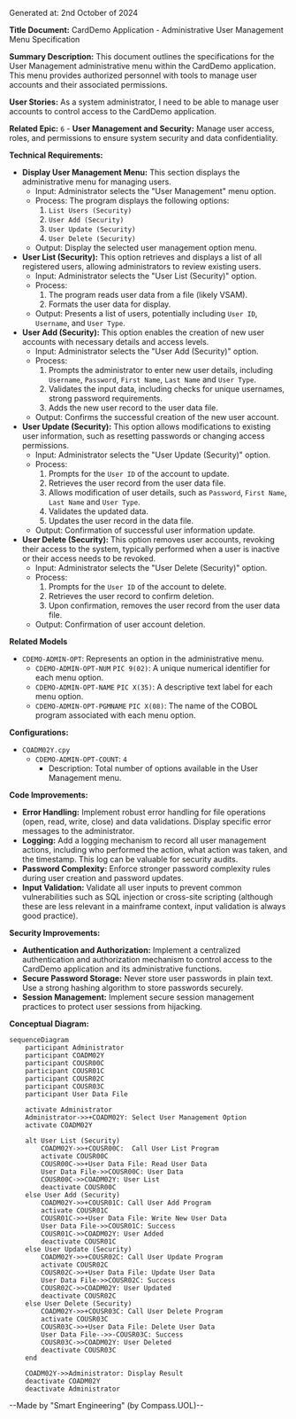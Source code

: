 Generated at: 2nd October of 2024

**Title Document:** CardDemo Application - Administrative User Management Menu Specification

**Summary Description:**
This document outlines the specifications for the User Management administrative menu within the CardDemo application. This menu provides authorized personnel with tools to manage user accounts and their associated permissions.

**User Stories:**
As a system administrator, I need to be able to manage user accounts to control access to the CardDemo application.

**Related Epic:**
`6` - **User Management and Security:** Manage user access, roles, and permissions to ensure system security and data confidentiality.

**Technical Requirements:**

- **Display User Management Menu:** This section displays the administrative menu for managing users.
  - Input: Administrator selects the "User Management" menu option.
  - Process: The program displays the following options:
    1.  `List Users (Security)`
    2.  `User Add (Security)`
    3.  `User Update (Security)`
    4.  `User Delete (Security)`
  - Output: Display the selected user management option menu.
- **User List (Security):** This option retrieves and displays a list of all registered users, allowing administrators to review existing users.
  - Input: Administrator selects the "User List (Security)" option.
  - Process: 
    1.  The program reads user data from a file (likely VSAM).
    2.  Formats the user data for display.
  - Output: Presents a list of users, potentially including `User ID`, `Username`, and `User Type`.
- **User Add (Security):** This option enables the creation of new user accounts with necessary details and access levels.
  - Input: Administrator selects the "User Add (Security)" option.
  - Process:
    1.  Prompts the administrator to enter new user details, including `Username`, `Password`, `First Name`, `Last Name` and `User Type`.
    2.  Validates the input data, including checks for unique usernames, strong password requirements.
    3.  Adds the new user record to the user data file.
  - Output: Confirms the successful creation of the new user account.
- **User Update (Security):** This option allows modifications to existing user information, such as resetting passwords or changing access permissions.
  - Input: Administrator selects the "User Update (Security)" option.
  - Process:
    1.  Prompts for the `User ID` of the account to update.
    2.  Retrieves the user record from the user data file.
    3.  Allows modification of user details, such as `Password`, `First Name`, `Last Name` and `User Type`.
    4.  Validates the updated data.
    5.  Updates the user record in the data file.
  - Output: Confirmation of successful user information update.
- **User Delete (Security):** This option removes user accounts, revoking their access to the system, typically performed when a user is inactive or their access needs to be revoked.
  - Input: Administrator selects the "User Delete (Security)" option.
  - Process:
    1.  Prompts for the `User ID` of the account to delete.
    2.  Retrieves the user record to confirm deletion.
    3.  Upon confirmation, removes the user record from the user data file.
  - Output: Confirmation of user account deletion.

**Related Models**
- `CDEMO-ADMIN-OPT`: Represents an option in the administrative menu.
  - `CDEMO-ADMIN-OPT-NUM` `PIC 9(02)`: A unique numerical identifier for each menu option.
  - `CDEMO-ADMIN-OPT-NAME` `PIC X(35)`: A descriptive text label for each menu option.
  - `CDEMO-ADMIN-OPT-PGMNAME` `PIC X(08)`: The name of the COBOL program associated with each menu option.

**Configurations:**
- `COADM02Y.cpy`
  - `CDEMO-ADMIN-OPT-COUNT`: `4`
	- Description: Total number of options available in the User Management menu.

**Code Improvements:**
- **Error Handling:** Implement robust error handling for file operations (open, read, write, close) and data validations. Display specific error messages to the administrator.
- **Logging:**  Add a logging mechanism to record all user management actions, including who performed the action, what action was taken, and the timestamp. This log can be valuable for security audits.
- **Password Complexity:** Enforce stronger password complexity rules during user creation and password updates.
- **Input Validation:** Validate all user inputs to prevent common vulnerabilities such as SQL injection or cross-site scripting (although these are less relevant in a mainframe context, input validation is always good practice).

**Security Improvements:**
- **Authentication and Authorization:**  Implement a centralized authentication and authorization mechanism to control access to the CardDemo application and its administrative functions.
- **Secure Password Storage:** Never store user passwords in plain text. Use a strong hashing algorithm to store passwords securely.
- **Session Management:** Implement secure session management practices to protect user sessions from hijacking.

**Conceptual Diagram:**

```mermaid
sequenceDiagram
    participant Administrator
    participant COADM02Y
    participant COUSR00C
    participant COUSR01C
    participant COUSR02C
    participant COUSR03C
    participant User Data File

    activate Administrator
    Administrator->>+COADM02Y: Select User Management Option
    activate COADM02Y
    
    alt User List (Security)
        COADM02Y->>+COUSR00C:  Call User List Program
        activate COUSR00C
        COUSR00C->>+User Data File: Read User Data
        User Data File->>COUSR00C: User Data
        COUSR00C->>COADM02Y: User List
        deactivate COUSR00C
    else User Add (Security)
        COADM02Y->>+COUSR01C: Call User Add Program
        activate COUSR01C
        COUSR01C->>+User Data File: Write New User Data
        User Data File->>COUSR01C: Success
        COUSR01C->>COADM02Y: User Added
        deactivate COUSR01C
    else User Update (Security)
        COADM02Y->>+COUSR02C: Call User Update Program
        activate COUSR02C
        COUSR02C->>+User Data File: Update User Data
        User Data File->>COUSR02C: Success
        COUSR02C->>COADM02Y: User Updated
        deactivate COUSR02C
    else User Delete (Security)
        COADM02Y->>+COUSR03C: Call User Delete Program
        activate COUSR03C
        COUSR03C->>+User Data File: Delete User Data
        User Data File-->>-COUSR03C: Success
        COUSR03C->>COADM02Y: User Deleted
        deactivate COUSR03C
    end

    COADM02Y->>Administrator: Display Result
    deactivate COADM02Y
    deactivate Administrator
```

--Made by "Smart Engineering" (by Compass.UOL)--